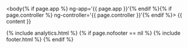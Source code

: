 <!DOCTYPE html>
<html lang="en">
<head>
  <meta charset="utf-8">
  <meta http-equiv="X-UA-Compatible" content="IE=edge">
  <meta name="viewport" content="width=device-width, initial-scale=1">
  <!-- The above 3 meta tags *must* come first in the head; any other head content must come *after* these tags -->
  <title>{{ site.title }} | {{ page.title | strip_html }}</title>

  <!-- bower:css -->
  <link rel="stylesheet" href="{{ site.baseUrl }}assets/lib/bootstrap/dist/css/bootstrap.min.css" />
  <link rel="stylesheet" href="{{ site.baseUrl }}assets/lib/angular-ui-select/dist/select.css" />
  <link rel="stylesheet" href="{{ site.baseUrl }}assets/lib/formio/css/formio.css" />
  <!-- endbower -->

  <link rel="stylesheet" href="{{ site.baseUrl }}assets/css/docs.css">

  <!-- Favicons -->
  <link rel="apple-touch-icon" sizes="57x57" href="{{ site.baseUrl }}assets/favicons/apple-touch-icon-57x57.png">
  <link rel="apple-touch-icon" sizes="60x60" href="{{ site.baseUrl }}assets/favicons/apple-touch-icon-60x60.png">
  <link rel="apple-touch-icon" sizes="72x72" href="{{ site.baseUrl }}assets/favicons/apple-touch-icon-72x72.png">
  <link rel="apple-touch-icon" sizes="76x76" href="{{ site.baseUrl }}assets/favicons/apple-touch-icon-76x76.png">
  <link rel="apple-touch-icon" sizes="114x114" href="{{ site.baseUrl }}assets/favicons/apple-touch-icon-114x114.png">
  <link rel="apple-touch-icon" sizes="120x120" href="{{ site.baseUrl }}assets/favicons/apple-touch-icon-120x120.png">
  <link rel="apple-touch-icon" sizes="144x144" href="{{ site.baseUrl }}assets/favicons/apple-touch-icon-144x144.png">
  <link rel="apple-touch-icon" sizes="152x152" href="{{ site.baseUrl }}assets/favicons/apple-touch-icon-152x152.png">
  <link rel="apple-touch-icon" sizes="180x180" href="{{ site.baseUrl }}assets/favicons/apple-touch-icon-180x180.png">
  <link rel="icon" type="image/png" href="{{ site.baseUrl }}assets/favicons/favicon-32x32.png" sizes="32x32">
  <link rel="icon" type="image/png" href="{{ site.baseUrl }}assets/favicons/android-chrome-192x192.png" sizes="192x192">
  <link rel="icon" type="image/png" href="{{ site.baseUrl }}assets/favicons/favicon-96x96.png" sizes="96x96">
  <link rel="icon" type="image/png" href="{{ site.baseUrl }}assets/favicons/favicon-16x16.png" sizes="16x16">
  <link rel="manifest" href="{{ site.baseUrl }}assets/favicons/manifest.json">
  <meta name="msapplication-TileColor" content="#da532c">
  <meta name="msapplication-TileImage" content="{{ site.baseUrl }}assets/favicons/mstile-144x144.png">
  <meta name="theme-color" content="#ffffff">

  <!-- bower:js -->
  <script src="{{ site.baseUrl }}assets/lib/jquery/dist/jquery.js"></script>
  <script src="{{ site.baseUrl }}assets/lib/anchor-js/anchor.js"></script>
  <script src="{{ site.baseUrl }}assets/lib/angular/angular.js"></script>
  <script src="{{ site.baseUrl }}assets/lib/bootstrap/dist/js/bootstrap.js"></script>
  <script src="{{ site.baseUrl }}assets/lib/ng-file-upload/dist/ng-file-upload.js"></script>
  <script src="{{ site.baseUrl }}assets/lib/angular-sanitize/angular-sanitize.js"></script>
  <script src="{{ site.baseUrl }}assets/lib/angular-bootstrap/ui-bootstrap-tpls.js"></script>
  <script src="{{ site.baseUrl }}assets/lib/moment/moment.js"></script>
  <script src="{{ site.baseUrl }}assets/lib/angular-moment/angular-moment.js"></script>
  <script src="{{ site.baseUrl }}assets/lib/angular-ui-select/dist/select.js"></script>
  <script src="{{ site.baseUrl }}assets/lib/bootstrap-ui-datetime-picker/dist/datetime-picker.min.js"></script>
  <script src="{{ site.baseUrl }}assets/lib/signature_pad/signature_pad.js"></script>
  <script src="{{ site.baseUrl }}assets/lib/angular-ui-mask/dist/mask.js"></script>
  <script src="{{ site.baseUrl }}assets/lib/formio/dist/formio.js"></script>
  <script src="{{ site.baseUrl }}assets/lib/urijs/src/URI.js"></script>
  <!-- endbower -->
</head>

<body{% if page.app %} ng-app='{{ page.app }}'{% endif %}{% if page.controller %} ng-controller='{{ page.controller }}'{% endif %}>
{{ content }}

<!-- HTML5 shim and Respond.js for IE8 support of HTML5 elements and media queries -->
<!-- WARNING: Respond.js doesn't work if you view the page via file:// -->
<!--[if lt IE 9]>
<script src="https://oss.maxcdn.com/html5shiv/3.7.2/html5shiv.min.js"></script>
<script src="https://oss.maxcdn.com/respond/1.4.2/respond.min.js"></script>
<![endif]-->

<script src="{{ site.baseUrl }}assets/js/docs.js"></script>
{% include analytics.html %}
{% if page.nofooter == nil %}
    {% include footer.html %}
{% endif %}    
</body>
</html>
